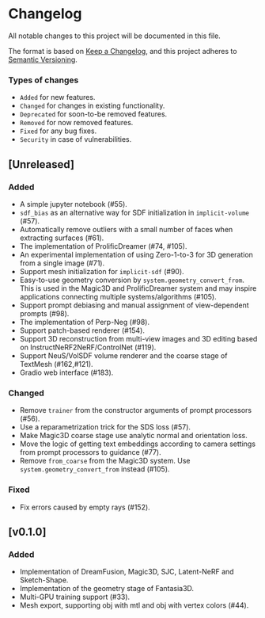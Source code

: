 # Changelog

All notable changes to this project will be documented in this file.

The format is based on [Keep a Changelog](https://keepachangelog.com/en/1.0.0/),
and this project adheres to [Semantic Versioning](https://semver.org/spec/v2.0.0.html).

### Types of changes

- `Added` for new features.
- `Changed` for changes in existing functionality.
- `Deprecated` for soon-to-be removed features.
- `Removed` for now removed features.
- `Fixed` for any bug fixes.
- `Security` in case of vulnerabilities.

## [Unreleased]

### Added

- A simple jupyter notebook (#55).
- `sdf_bias` as an alternative way for SDF initialization in `implicit-volume` (#57).
- Automatically remove outliers with a small number of faces when extracting surfaces (#61).
- The implementation of ProlificDreamer (#74, #105).
- An experimental implementation of using Zero-1-to-3 for 3D generation from a single image (#71).
- Support mesh initialization for `implicit-sdf` (#90).
- Easy-to-use geometry conversion by `system.geometry_convert_from`. This is used in the Magic3D and ProlificDreamer system and may inspire applications connecting multiple systems/algorithms (#105).
- Support prompt debiasing and manual assignment of view-dependent prompts (#98).
- The implementation of Perp-Neg (#98).
- Support patch-based renderer (#154).
- Support 3D reconstruction from multi-view images and 3D editing based on InstructNeRF2NeRF/ControlNet (#119).
- Support NeuS/VolSDF volume renderer and the coarse stage of TextMesh (#162,#121).
- Gradio web interface (#183).

### Changed

- Remove `trainer` from the constructor arguments of prompt processors (#56).
- Use a reparametrization trick for the SDS loss (#57).
- Make Magic3D coarse stage use analytic normal and orientation loss.
- Move the logic of getting text embeddings according to camera settings from prompt processors to guidance (#77).
- Remove `from_coarse` from the Magic3D system. Use `system.geometry_convert_from` instead (#105).

### Fixed

- Fix errors caused by empty rays (#152).

## [v0.1.0]

### Added

- Implementation of DreamFusion, Magic3D, SJC, Latent-NeRF and Sketch-Shape.
- Implementation of the geometry stage of Fantasia3D.
- Multi-GPU training support (#33).
- Mesh export, supporting obj with mtl and obj with vertex colors (#44).

